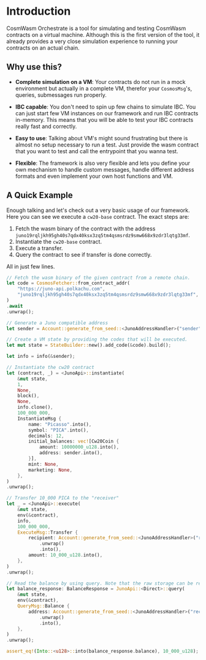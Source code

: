 # Introduction

CosmWasm Orchestrate is a tool for simulating and testing CosmWasm contracts on a virtual machine. Although this is the first version of the tool, it already provides a very close simulation experience to running your contracts on an actual chain.

## Why use this?

- **Complete simulation on a VM**: Your contracts do not run in a mock environment but actually in a complete VM, therefor your `CosmosMsg`'s, queries, submessages run properly.

- **IBC capable**: You don't need to spin up few chains to simulate IBC. You can just start few VM instances on our framework and run IBC contracts in-memory. This means that you will be able to test your IBC contracts really fast and correctly.
    
- **Easy to use**: Talking about VM's might sound frustrating but there is almost no setup necessary to run a test. Just provide the wasm contract that you want to test and call the entrypoint that you wanna test.

- **Flexible**: The framework is also very flexible and lets you define your own mechanism to handle custom messages, handle different address formats and even implement your own host functions and VM.


## A Quick Example

Enough talking and let's check out a very basic usage of our framework. Here you can see we execute a `cw20-base` contract. The exact steps are:

1. Fetch the wasm binary of the contract with the address `juno19rqljkh95gh40s7qdx40ksx3zq5tm4qsmsrdz9smw668x9zdr3lqtg33mf`.
2. Instantiate the `cw20-base` contract.
3. Execute a transfer.
4. Query the contract to see if transfer is done correctly.

All in just few lines.

```rust
// Fetch the wasm binary of the given contract from a remote chain.
let code = CosmosFetcher::from_contract_addr(
    "https://juno-api.polkachu.com",
    "juno19rqljkh95gh40s7qdx40ksx3zq5tm4qsmsrdz9smw668x9zdr3lqtg33mf",
)
.await
.unwrap();

// Generate a Juno compatible address
let sender = Account::generate_from_seed::<JunoAddressHandler>("sender").unwrap();

// Create a VM state by providing the codes that will be executed.
let mut state = StateBuilder::new().add_code(&code).build();

let info = info(&sender);

// Instantiate the cw20 contract
let (contract, _) = <JunoApi>::instantiate(
    &mut state,
    1,
    None,
    block(),
    None,
    info.clone(),
    100_000_000,
    InstantiateMsg {
        name: "Picasso".into(),
        symbol: "PICA".into(),
        decimals: 12,
        initial_balances: vec![Cw20Coin {
            amount: 10000000_u128.into(),
            address: sender.into(),
        }],
        mint: None,
        marketing: None,
    },
)
.unwrap();

// Transfer 10_000 PICA to the "receiver"
let _ = <JunoApi>::execute(
    &mut state,
    env(&contract),
    info,
    100_000_000,
    ExecuteMsg::Transfer {
        recipient: Account::generate_from_seed::<JunoAddressHandler>("receiver")
            .unwrap()
            .into(),
        amount: 10_000_u128.into(),
    },
)
.unwrap();

// Read the balance by using query. Note that the raw storage can be read here as well.
let balance_response: BalanceResponse = JunoApi::<Direct>::query(
    &mut state,
    env(&contract),
    QueryMsg::Balance {
        address: Account::generate_from_seed::<JunoAddressHandler>("receiver")
            .unwrap()
            .into(),
    },
)
.unwrap();

assert_eq!(Into::<u128>::into(balance_response.balance), 10_000_u128);
```